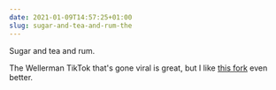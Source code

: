 ```yaml
---
date: 2021-01-09T14:57:25+01:00
slug: sugar-and-tea-and-rum-the
---
```

Sugar and tea and rum.

The Wellerman TikTok that's gone viral is great, but I like [this fork](https://vm.tiktok.com/ZScaFUYm/) even better.


